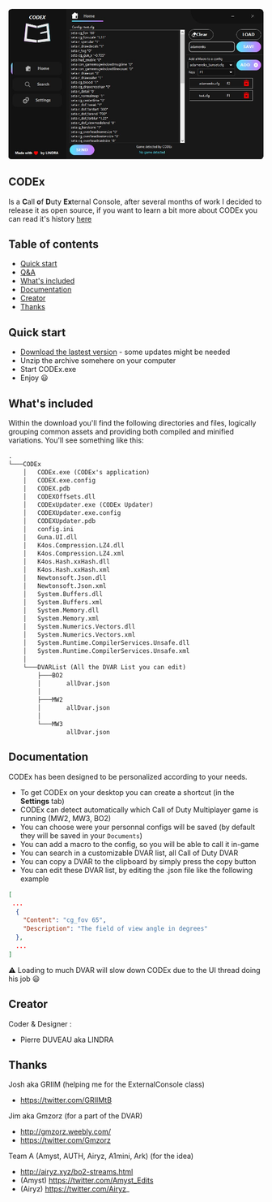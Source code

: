 ![](./_images/CODEx.jpg)

## CODEx
Is a **C**all **o**f **D**uty **Ex**ternal Console, after several months of work I decided to release it as open source, if you want to learn a bit more about CODEx you can read it's history [here](./_readmes/CODExHistory.md) 

## Table of contents

- [Quick start](#tc1)
- [Q&A](./_readmes/CODExQA.md)
- [What's included](#tc2)
- [Documentation](#tc3)
- [Creator](#tc4)
- [Thanks](#tc5)

## Quick start <a name="tc1"></a>

- [Download the lastest version](https://raw.githubusercontent.com/PierroD/CODEx/main/_updates/CODEx%20v1.0.zip) - some updates might be needed
- Unzip the archive somehere on your computer
- Start CODEx.exe
- Enjoy :smiley:


## What's included <a name="tc2"></a>

Within the download you'll find the following directories and files, logically grouping common assets and providing both compiled and minified variations. You'll see something like this:
```
.
└───CODEx
    │   CODEx.exe (CODEx's application)
    │   CODEX.exe.config
    │   CODEX.pdb
    │   CODEXOffsets.dll
    │   CODExUpdater.exe (CODEx Updater)
    │   CODEXUpdater.exe.config
    │   CODEXUpdater.pdb
    │   config.ini
    │   Guna.UI.dll
    │   K4os.Compression.LZ4.dll
    │   K4os.Compression.LZ4.xml
    │   K4os.Hash.xxHash.dll
    │   K4os.Hash.xxHash.xml
    │   Newtonsoft.Json.dll
    │   Newtonsoft.Json.xml
    │   System.Buffers.dll
    │   System.Buffers.xml
    │   System.Memory.dll
    │   System.Memory.xml
    │   System.Numerics.Vectors.dll
    │   System.Numerics.Vectors.xml
    │   System.Runtime.CompilerServices.Unsafe.dll
    │   System.Runtime.CompilerServices.Unsafe.xml
    │
    └───DVARList (All the DVAR List you can edit)
        ├───BO2
        │       allDvar.json
        │
        ├───MW2
        │       allDvar.json
        │
        └───MW3
                allDvar.json
```

## Documentation <a name="tc3"></a>

CODEx has been designed to be personalized according to your needs.

- To get CODEx on your desktop you can create a shortcut (in the **Settings** tab)
- CODEx can detect automatically which Call of Duty Multiplayer game is running (MW2, MW3, BO2)
- You can choose were your personnal configs will be saved (by default they will be saved in your `Documents`)
- You can add a macro to the config, so you will be able to call it in-game
- You can search in a customizable DVAR list, all Call of Duty DVAR
- You can copy a DVAR to the clipboard by simply press the copy button
- You can edit these DVAR list, by editing the .json file like the following example
```json
[
 ...
  {
    "Content": "cg_fov 65",
    "Description": "The field of view angle in degrees"
  },
  ...
]

```
:warning: Loading to much DVAR will slow down CODEx due to the UI thread doing his job :smiley:

## Creator <a name="tc4"></a>

Coder & Designer :
- Pierre DUVEAU aka LINDRA

## Thanks <a name="tc5"></a>

Josh aka GRIIM (helping me for the ExternalConsole class)
- https://twitter.com/GRIIMtB

Jim aka Gmzorz (for a part of the DVAR)
- http://gmzorz.weebly.com/
- https://twitter.com/Gmzorz

Team A (Amyst, AUTH, Airyz, A1mini, Ark) (for the idea)

- http://airyz.xyz/bo2-streams.html
 - (Amyst) https://twitter.com/Amyst_Edits
 - (Airyz) https://twitter.com/Airyz_
